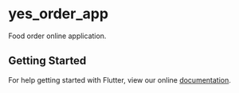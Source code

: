 # yes_order_app

Food order online application.

## Getting Started

For help getting started with Flutter, view our online
[documentation](https://flutter.io/).
